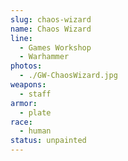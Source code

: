 ```yaml
---
slug: chaos-wizard
name: Chaos Wizard
line:
  - Games Workshop
  - Warhammer
photos:
  - ./GW-ChaosWizard.jpg
weapons:
  - staff
armor:
  - plate
race:
  - human
status: unpainted
---
```

